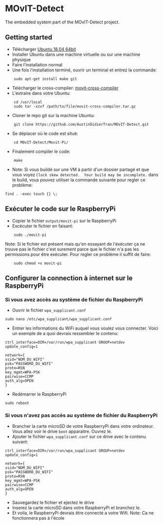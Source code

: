 # MOvIT-Detect
The embedded system part of the MOvIT-Detect project.

## Getting started

- Télécharger [Ubuntu 18.04 64bit](http://releases.ubuntu.com/18.04/)
- Installer Ubuntu dans une machine virtuelle ou sur une machine physique
- Faire l'installation normal
- Une fois l'installation terminé, ouvrir un terminal et entrez la commande:
``` shell
    sudo apt-get install make git
```
- Télécharger le cross-compiler: [movit-cross-compiler](https://1drv.ms/u/s!AjyPHvJRDLOMrhWOt6g2g4qBiGZn)
- L'extraire dans votre Ubuntu:
``` shell
    cd /usr/local
    sudo tar -xzvf /path/to/file/movit-cross-compiler.tar.gz
```
- Cloner le repo git sur la machine Ubuntu:
```shell
    git clone https://github.com/AustinDidierTran/MOvIT-Detect.git
```
- Se déplacer où le code est situé:
```shell
    cd MOvIT-Detect/Movit-Pi/
```
- Finalement compiler le code:
```shell
    make
```
- Note: Si vous buildé sur une VM à partir d'un dossier partagé et que vous voyez `Clock skew detected.  Your build may be incomplete.` dans le build, vous pouvez utiliser la commande suivante pour regler ce problème:
``` shell
find . -exec touch {} \;
```

## Exécuter le code sur le RaspberryPi

- Copier le fichier `output/movit-pi` sur le RaspberryPi
- Excécuter le fichier en faisant:
```shell
    sudo ./movit-pi
```
Note: Si le fichier est présent mais qu'en essayant de l'éxécuter ça ne trouve pas le fichier c'est surement parce que le fichier n'a pas les permissions pour être exécuter. Pour regler ce problème il suffit de faire:
```shell
    sudo chmod +x movit-pi
```

## Configurer la connection à internet sur le RaspberryPi

### Si vous avez accès au système de fichier du RaspberryPi
- Ouvrir le fichier `wpa_supplicant.conf`
```shell
sudo nano /etc/wpa_supplicant/wpa_supplicant.conf
```
- Entrer les informations du WiFi auquel vous voulez vous connecter. Voici un exemple de a quoi devrais ressembler le contenu:
```
ctrl_interface=DIR=/var/run/wpa_supplicant GROUP=netdev
update_config=1

network={
ssid="NOM_DU_WIFI"
psk="PASSWORD_DU_WIFI"
proto=RSN
key_mgmt=WPA-PSK
pairwise=CCMP
auth_alg=OPEN
}

```
- Redémarrer le RaspberryPi
```shell
sudo reboot
```

### Si vous n'avez pas accès au système de fichier du RaspberryPi
- Brancher la carte microSD de votre RaspberryPi dans votre ordinateur. Vous allez voir le drive `boot` apparaitre. Ouvrez le. 
- Ajouter le fichier `wpa_supplicant.conf` sur ce drive avec le contenu suivant:
```
ctrl_interface=DIR=/var/run/wpa_supplicant GROUP=netdev
update_config=1

network={
ssid="NOM_DU_WIFI"
psk="PASSWORD_DU_WIFI"
proto=RSN
key_mgmt=WPA-PSK
pairwise=CCMP
auth_alg=OPEN
}

```
- Sauvegardez le fichier et ejectez le drive
- Inserez la carte microSD dans votre RaspberryPi et branchez le.
- Et voila, le RaspberryPi devrais être connecté a votre Wifi.
Note: Ca ne fonctionnera pas à l'école

